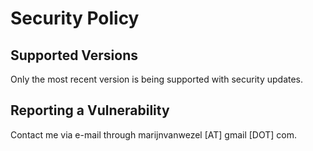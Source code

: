 # Security Policy

## Supported Versions

Only the most recent version is being supported with security updates.

## Reporting a Vulnerability

Contact me via e-mail through marijnvanwezel [AT] gmail [DOT] com.
